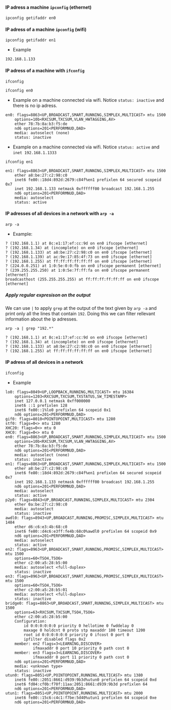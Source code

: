 
#### IP adress a machine `ipconfig` (ethernet)
```
ipconfig getifaddr en0
```

#### IP adress of a machine `ipconfig` (wifi)
```
ipconfig getifaddr en1
```

- Example

```
192.168.1.133
```

#### IP adress of a machine with `ifconfig`
```
ifconfig
```

```
ifconfig en0
```
- Example on a machine connected via wifi. Notice `status: inactive` and there is no ip adress.

```
en0: flags=8863<UP,BROADCAST,SMART,RUNNING,SIMPLEX,MULTICAST> mtu 1500
	options=10b<RXCSUM,TXCSUM,VLAN_HWTAGGING,AV>
	ether 78:7b:8a:b3:f5:de 
	nd6 options=201<PERFORMNUD,DAD>
	media: autoselect (none)
	status: inactive
```

- Example on a machine connected via wifi. Notice `status: active` and `inet 192.168.1.1333`

```
ifconfig en1
```
```
en1: flags=8863<UP,BROADCAST,SMART,RUNNING,SIMPLEX,MULTICAST> mtu 1500
	ether a8:be:27:c2:98:c0 
	inet6 fe80::18d4:892d:2679:c84f%en1 prefixlen 64 secured scopeid 0x7 
	inet 192.168.1.133 netmask 0xffffff00 broadcast 192.168.1.255
	nd6 options=201<PERFORMNUD,DAD>
	media: autoselect
	status: active
```

#### IP adresses of all devices in a network with `arp -a`

```
arp -a
```

- Example:
```
? (192.168.1.1) at 8c:e1:17:ef:cc:9d on en0 ifscope [ethernet]
? (192.168.1.34) at (incomplete) on en0 ifscope [ethernet]
? (192.168.1.133) at a8:be:27:c2:98:c0 on en0 ifscope [ethernet]
? (192.168.1.139) at ac:9e:17:85:4f:73 on en0 ifscope [ethernet]
? (192.168.1.255) at ff:ff:ff:ff:ff:ff on en0 ifscope [ethernet]
? (224.0.0.251) at 1:0:5e:0:0:fb on en0 ifscope permanent [ethernet]
? (239.255.255.250) at 1:0:5e:7f:ff:fa on en0 ifscope permanent [ethernet]
broadcasthost (255.255.255.255) at ff:ff:ff:ff:ff:ff on en0 ifscope [ethernet]
```

##### Apply regular expresison on the output
We can use `|` to apply `grep` at the output of the  text given by `arp -a` and print
only all the lines that contain `192`. Doing this we can filter rellevant information
about the ip adresses.

```
arp -a | grep "192.*"
```
```
? (192.168.1.1) at 8c:e1:17:ef:cc:9d on en0 ifscope [ethernet]
? (192.168.1.34) at (incomplete) on en0 ifscope [ethernet]
? (192.168.1.133) at a8:be:27:c2:98:c0 on en0 ifscope [ethernet]
? (192.168.1.255) at ff:ff:ff:ff:ff:ff on en0 ifscope [ethernet]
```


#### IP adress of all devices in a network
```
ifconfig
```

- Example

```
lo0: flags=8049<UP,LOOPBACK,RUNNING,MULTICAST> mtu 16384
	options=1203<RXCSUM,TXCSUM,TXSTATUS,SW_TIMESTAMP>
	inet 127.0.0.1 netmask 0xff000000 
	inet6 ::1 prefixlen 128 
	inet6 fe80::1%lo0 prefixlen 64 scopeid 0x1 
	nd6 options=201<PERFORMNUD,DAD>
gif0: flags=8010<POINTOPOINT,MULTICAST> mtu 1280
stf0: flags=0<> mtu 1280
XHC20: flags=0<> mtu 0
XHC0: flags=0<> mtu 0
en0: flags=8863<UP,BROADCAST,SMART,RUNNING,SIMPLEX,MULTICAST> mtu 1500
	options=10b<RXCSUM,TXCSUM,VLAN_HWTAGGING,AV>
	ether 78:7b:8a:b3:f5:de 
	nd6 options=201<PERFORMNUD,DAD>
	media: autoselect (none)
	status: inactive
en1: flags=8863<UP,BROADCAST,SMART,RUNNING,SIMPLEX,MULTICAST> mtu 1500
	ether a8:be:27:c2:98:c0 
	inet6 fe80::18d4:892d:2679:c84f%en1 prefixlen 64 secured scopeid 0x7 
	inet 192.168.1.133 netmask 0xffffff00 broadcast 192.168.1.255
	nd6 options=201<PERFORMNUD,DAD>
	media: autoselect
	status: active
p2p0: flags=8843<UP,BROADCAST,RUNNING,SIMPLEX,MULTICAST> mtu 2304
	ether 0a:be:27:c2:98:c0 
	media: autoselect
	status: inactive
awdl0: flags=8943<UP,BROADCAST,RUNNING,PROMISC,SIMPLEX,MULTICAST> mtu 1484
	ether d6:c6:e3:4b:68:c0 
	inet6 fe80::d4c6:e3ff:fe4b:68c0%awdl0 prefixlen 64 scopeid 0x9 
	nd6 options=201<PERFORMNUD,DAD>
	media: autoselect
	status: active
en2: flags=8963<UP,BROADCAST,SMART,RUNNING,PROMISC,SIMPLEX,MULTICAST> mtu 1500
	options=60<TSO4,TSO6>
	ether c2:00:a5:28:b5:00 
	media: autoselect <full-duplex>
	status: inactive
en3: flags=8963<UP,BROADCAST,SMART,RUNNING,PROMISC,SIMPLEX,MULTICAST> mtu 1500
	options=60<TSO4,TSO6>
	ether c2:00:a5:28:b5:01 
	media: autoselect <full-duplex>
	status: inactive
bridge0: flags=8863<UP,BROADCAST,SMART,RUNNING,SIMPLEX,MULTICAST> mtu 1500
	options=63<RXCSUM,TXCSUM,TSO4,TSO6>
	ether c2:00:a5:28:b5:00 
	Configuration:
		id 0:0:0:0:0:0 priority 0 hellotime 0 fwddelay 0
		maxage 0 holdcnt 0 proto stp maxaddr 100 timeout 1200
		root id 0:0:0:0:0:0 priority 0 ifcost 0 port 0
		ipfilter disabled flags 0x2
	member: en2 flags=3<LEARNING,DISCOVER>
	        ifmaxaddr 0 port 10 priority 0 path cost 0
	member: en3 flags=3<LEARNING,DISCOVER>
	        ifmaxaddr 0 port 11 priority 0 path cost 0
	nd6 options=201<PERFORMNUD,DAD>
	media: <unknown type>
	status: inactive
utun0: flags=8051<UP,POINTOPOINT,RUNNING,MULTICAST> mtu 1380
	inet6 fe80::2051:8661:d939:9b3d%utun0 prefixlen 64 scopeid 0xd 
	inet6 fd04:cf0b:f70f:11aa:2051:8661:d939:9b3d prefixlen 64 
	nd6 options=201<PERFORMNUD,DAD>
utun1: flags=8051<UP,POINTOPOINT,RUNNING,MULTICAST> mtu 2000
	inet6 fe80::15c6:c4c1:f7be:5d40%utun1 prefixlen 64 scopeid 0xe 
	nd6 options=201<PERFORMNUD,DAD>

```
